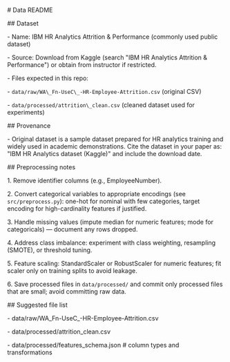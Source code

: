 \# Data README





\## Dataset

\- Name: IBM HR Analytics Attrition \& Performance (commonly used public dataset)

\- Source: Download from Kaggle (search "IBM HR Analytics Attrition \& Performance") or obtain from instructor if restricted.

\- Files expected in this repo:

\- `data/raw/WA\_Fn-UseC\_-HR-Employee-Attrition.csv` (original CSV)

\- `data/processed/attrition\_clean.csv` (cleaned dataset used for experiments)





\## Provenance

\- Original dataset is a sample dataset prepared for HR analytics training and widely used in academic demonstrations. Cite the dataset in your paper as: "IBM HR Analytics dataset (Kaggle)" and include the download date.





\## Preprocessing notes

1\. Remove identifier columns (e.g., EmployeeNumber).

2\. Convert categorical variables to appropriate encodings (see `src/preprocess.py`): one-hot for nominal with few categories, target encoding for high-cardinality features if justified.

3\. Handle missing values (impute median for numeric features; mode for categoricals) — document any rows dropped.

4\. Address class imbalance: experiment with class weighting, resampling (SMOTE), or threshold tuning.

5\. Feature scaling: StandardScaler or RobustScaler for numeric features; fit scaler only on training splits to avoid leakage.

6\. Save processed files in `data/processed/` and commit only processed files that are small; avoid committing raw data.





\## Suggested file list

\- data/raw/WA\_Fn-UseC\_-HR-Employee-Attrition.csv

\- data/processed/attrition\_clean.csv

\- data/processed/features\_schema.json # column types and transformations

